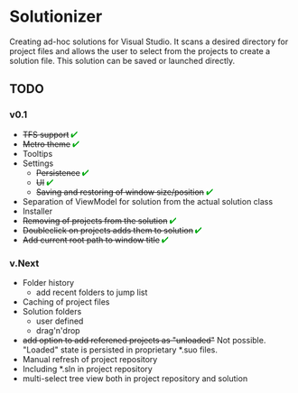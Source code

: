 # Solutionizer

Creating ad-hoc solutions for Visual Studio. It scans a desired directory for project files and allows the user to select from the 
projects to create a solution file. This solution can be saved or launched directly.


## TODO

### v0.1

- <strike>TFS support</strike> ![Check](check.png)
- <strike>Metro theme</strike> ![Check](check.png)
- Tooltips
- Settings
  - <strike>Persistence</strike> ![Check](check.png)
  - <strike>UI</strike> ![Check](check.png)
  - <strike>Saving and restoring of window size/position</strike> ![Check](check.png)
- Separation of ViewModel for solution from the actual solution class
- Installer
- <strike>Removing of projects from the solution</strike> ![Check](check.png)
- <strike>Doubleclick on projects adds them to solution</strike> ![Check](check.png)
- <strike>Add current root path to window title</strike> ![Check](check.png)

### v.Next

- Folder history
  - add recent folders to jump list
- Caching of project files
- Solution folders
  - user defined
  - drag'n'drop
- <strike>add option to add referened projects as "unloaded"</strike> Not possible. "Loaded" state is persisted in proprietary *.suo files.
- Manual refresh of project repository
- Including *.sln in project repository
- multi-select tree view both in project repository and solution